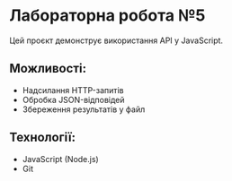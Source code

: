 
# Лабораторна робота №5
Цей проєкт демонструє використання API у JavaScript.

## Можливості:
- Надсилання HTTP-запитів
- Обробка JSON-відповідей
- Збереження результатів у файл

## Технології:
- JavaScript (Node.js)
- Git
